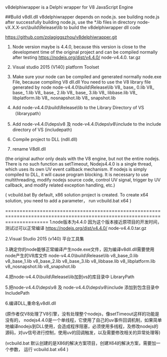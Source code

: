 v8delphiwrapper is a Delphi wrapper for V8 JavaScript Engine

##Build v8dll.dll v8delphiwrapper depends on node.js. see building node.js after successfully building node.js, use the *.lib files in directory node-vX.X.X-src\build\Release\lib to build the v8delphiwrapper dll code

https://github.com/zolagiggszhou/v8delphiwrapper.git

1. Node version maybe is 4.4.0, because this version is close to the development time of the original project and can be compiled normally after testing
https://nodejs.org/dist/v4.4.0/
node-v4.4.0. tar.gz

2. Visual studio 2015 (V140) platform Toolset

3. Make sure your node can be compiled and generated normally node.exe File, because compiling V8 dll.dll You need to use the V8 library file generated by node
node-v4.4.0\build\Release\lib
V8_ base_ 0.lib
V8_ base_ 1.lib
V8_ base_ 2.lib
V8_ base_ 3.lib
V8_ libbase.lib
V8_ libplatform.lib
V8_ nosnapshot.lib
V8_ snapshot.lib

4. Add node-v4.4.0\build\Release\lib to the Library Directory of VS （librarypath）

5. Add node-v4.4.0\deps\v8 及 node-v4.4.0\deps\v8\include to the include directory of VS (includepath)

6. Compile project to DLL (ndll.dll)

7. rename V8dll.dll



(the original author only deals with the V8 engine, but not the entire nodejs. There is no such function as setTimeout, Nodejs4.4.0 is a single thread, which uses its own UV event callback mechanism. If nodejs is simply compiled to DLL, it will cause program blocking. It is necessary to use multithreading, modify nodejs source code, control UV signal, trigger by UV callback, and modify related exception handling, etc.)


( vcbuild.bat By default, x86 solution project is created. To create x64 solution, you need to add a parameter， run vcbuild.bat x64 )

===========================================================================================================================
1.node版本为4.4.0  因为这个版本接近原项目的开发时间，测试过可以正常编译 
https://nodejs.org/dist/v4.4.0/
node-v4.4.0.tar.gz

2.Visual Studio 2015 (v140) 平台工具集 

3.确定你的node能够正常编译产生node.exe文件，因为编译v8dll.dll需要使用node产生的V8库文件
node-v4.4.0\build\Release\lib
v8_base_0.lib
v8_base_1.lib
v8_base_2.lib
v8_base_3.lib
v8_libbase.lib
v8_libplatform.lib
v8_nosnapshot.lib
v8_snapshot.lib

4.把node-v4.4.0\build\Release\lib加到vs的库目录中  LibraryPath

5.把node-v4.4.0\deps\v8 及 node-v4.4.0\deps\v8\include 添加到包含目录中 IncludePath

6.编译DLL,重命名v8dll.dll

(原作者仅V8处理了V8引擎，没有处理整个nodejs，像setTimeout这样的功能是没有的， nodejs4.4.0是一个单线程，它使用了自己的uv事件回调机制，如果简单地编译nodejs到DLL使用，会造成程序阻塞，必须使用多线程，及修改nodejs的源码，对uv信号进行控制，使用uv的回调触发，以及需要修改相关的异常处理等)

(vcbuild.bat 默认创建的是X86的解决方案项目，创建X64的解决方案，需要加一个参数， 运行 vcbuild.bat x64 ) 